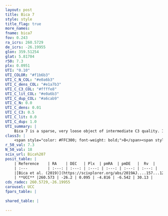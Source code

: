```yaml
---
layout: post
title: Bica 7
style: style
title_flag: true
more_names: 
fname: bica7
fov: 0.243
ra_icrs: 260.5729
de_icrs: -26.19955
glon: 359.51254
glat: 5.81704
r50: 7.3
plx: 0.0951
UTI: "0.10"
UTI_COLOR: "#f1b6b3"
UTI_C_N_COL: "#e0a6b3"
UTI_C_dens_COL: "#e1a7b3"
UTI_C_C3_COL: "#ffffe8"
UTI_C_lit_COL: "#e0a6b3"
UTI_C_dup_COL: "#a6cab9"
UTI_C_N: 0.0
UTI_C_dens: 0.01
UTI_C_C3: 0.5
UTI_C_lit: 0.0
UTI_C_dup: 1.0
UTI_summary: |
    Bica 7 is a sparse, very loose object of intermediate C3 quality. It is rarely studied in the literature, with no articles listed in the last 6 years.<br><br><span style="color: #99180f; font-weight: bold;">Warning: </span>contains less than 25 stars with <i>P>0.5</i> estimated.
class3: |
    <span style="color: #FFC300; font-weight: bold;">B</span><span style="color: #FFC300; font-weight: bold;">B</span>
r_50_val: 7.3
N_50_val: 18
scix_url: Bica%207
posit_table: |
    | Reference    | RA    | DEC   | Plx  | pmRA  | pmDE   |  Rv  |
    | :---         | :---: | :---: | :---: | :---: | :---: | :---: |
    |[Bica et al. (2019)](https://scixplorer.org/abs/2019AJ....157...12B) | 260.597 | -26.215 | -- | -- | -- | -- |
    | **UCC** |260.573 | -26.2 | 0.095 | -4.816 | -6.542 | 30.13 | 
cds_radec: 260.5729,-26.19955
carousel: UCC
fpars_table: |
    
shared_table: |
    
---
```

